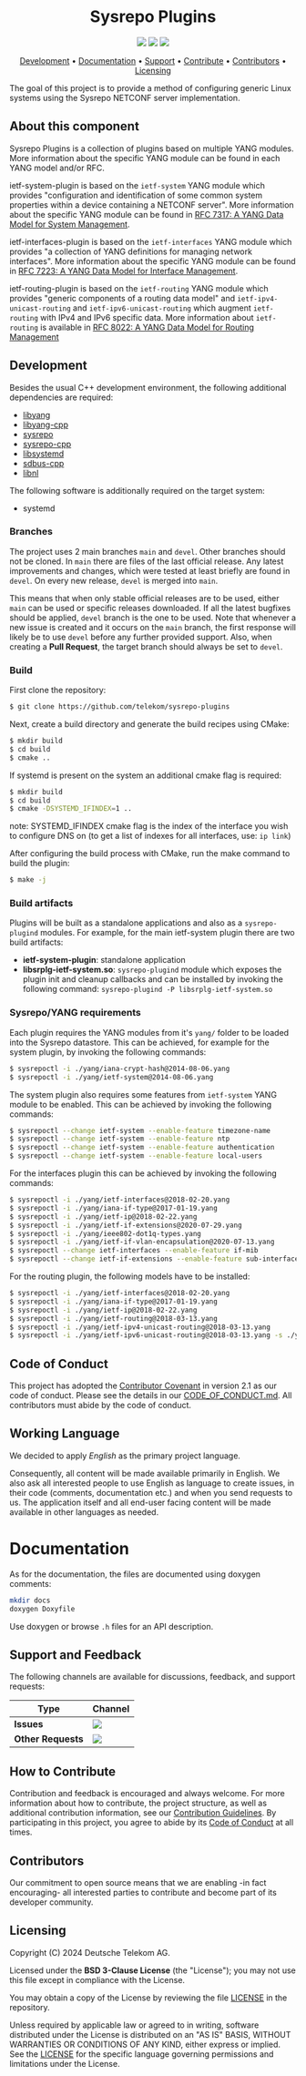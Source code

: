<h1 align="center">
  Sysrepo Plugins
</h1>

<p align="center">
  <a href="/../../commits/" title="Last Commit"><img src="https://img.shields.io/github/last-commit/telekom/sysrepo-plugins?style=flat"></a>
  <a href="/../../issues" title="Open Issues"><img src="https://img.shields.io/github/issues/telekom/sysrepo-plugins?style=flat"></a>
  <a href="./LICENSE" title="License"><img src="https://img.shields.io/badge/License-BSD%203--Clause-blue.svg?style=flat"></a>
</p>

<p align="center">
  <a href="#development">Development</a> •
  <a href="#documentation">Documentation</a> •
  <a href="#support-and-feedback">Support</a> •
  <a href="#how-to-contribute">Contribute</a> •
  <a href="#contributors">Contributors</a> •
  <a href="#licensing">Licensing</a>
</p>


The goal of this project is to provide a method of configuring generic Linux systems using the Sysrepo NETCONF server implementation.


## About this component

Sysrepo Plugins is a collection of plugins based on multiple YANG modules. More information about the specific YANG module can be found in each YANG model and/or RFC.


ietf-system-plugin is based on the `ietf-system` YANG module which provides
"configuration and identification of some common system properties within a
device containing a NETCONF server". More information about the specific YANG
module can be found in [RFC 7317: A YANG Data Model for System Management](https://datatracker.ietf.org/doc/html/rfc7317).


ietf-interfaces-plugin is based on the `ietf-interfaces` YANG module which provides
"a collection of YANG definitions for managing network interfaces".
More information about the specific YANG module can be found in [RFC 7223: A YANG Data Model for Interface Management](https://datatracker.ietf.org/doc/html/rfc7223).


ietf-routing-plugin is based on the `ietf-routing` YANG module which provides
"generic components of a routing data model" and `ietf-ipv4-unicast-routing` and `ietf-ipv6-unicast-routing`
which augment `ietf-routing` with IPv4 and IPv6 specific data.
More information about `ietf-routing` is available in [RFC 8022: A YANG Data Model for Routing Management](https://datatracker.ietf.org/doc/html/rfc8022)


## Development

Besides the usual C++ development environment, the following additional dependencies are required:

* [libyang](https://github.com/CESNET/libyang)
* [libyang-cpp](https://github.com/CESNET/libyang-cpp)
* [sysrepo](https://github.com/sysrepo/sysrepo)
* [sysrepo-cpp](https://github.com/sysrepo/sysrepo-cpp)
* [libsystemd](https://github.com/systemd/systemd)
* [sdbus-cpp](https://github.com/Kistler-Group/sdbus-cpp)
* [libnl](https://github.com/thom311/libnl)

The following software is additionally required on the target system:

* systemd


### Branches

The project uses 2 main branches `main` and `devel`. Other branches should not be cloned. In `main` there are files of the last official release. Any latest improvements and changes, which were tested at least briefly are found in `devel`. On every new release, `devel` is merged into `main`.

This means that when only stable official releases are to be used, either `main` can be used or specific releases downloaded. If all the latest bugfixes should be applied, `devel` branch is the one to be used. Note that whenever a new issue is created and it occurs on the `main` branch, the first response will likely be to use `devel` before any further provided support. Also, when creating a **Pull Request**, the target branch should always be set to `devel`.


### Build

First clone the repository:

```bash
$ git clone https://github.com/telekom/sysrepo-plugins
```

Next, create a build directory and generate the build recipes using CMake:

```bash
$ mkdir build
$ cd build
$ cmake ..
```

If systemd is present on the system an additional cmake flag is required:
```bash
$ mkdir build
$ cd build
$ cmake -DSYSTEMD_IFINDEX=1 ..
```
note: SYSTEMD_IFINDEX cmake flag is the index of the interface you wish to configure DNS on (to get a list of indexes for all interfaces, use: `ip link`)

After configuring the build process with CMake, run the make command to build the plugin:
```bash
$ make -j
```

### Build artifacts

Plugins will be built as a standalone applications and also as a `sysrepo-plugind` modules. For example, for the main ietf-system plugin there are two build artifacts:
- **ietf-system-plugin**: standalone application
- **libsrplg-ietf-system.so**: `sysrepo-plugind` module which exposes the plugin init and cleanup callbacks and can be installed by invoking the following command: `sysrepo-plugind -P libsrplg-ietf-system.so`


### Sysrepo/YANG requirements

Each plugin requires the YANG modules from it's `yang/` folder to be loaded into the Sysrepo datastore. This can be achieved, for example for the system plugin, by invoking the following commands:
```bash
$ sysrepoctl -i ./yang/iana-crypt-hash@2014-08-06.yang
$ sysrepoctl -i ./yang/ietf-system@2014-08-06.yang
```

The system plugin also requires some features from `ietf-system` YANG module to be enabled. This can be achieved by invoking the following commands:
```bash
$ sysrepoctl --change ietf-system --enable-feature timezone-name
$ sysrepoctl --change ietf-system --enable-feature ntp
$ sysrepoctl --change ietf-system --enable-feature authentication
$ sysrepoctl --change ietf-system --enable-feature local-users
```

For the interfaces plugin this can be achieved by invoking the following commands:
```bash
$ sysrepoctl -i ./yang/ietf-interfaces@2018-02-20.yang
$ sysrepoctl -i ./yang/iana-if-type@2017-01-19.yang
$ sysrepoctl -i ./yang/ietf-ip@2018-02-22.yang
$ sysrepoctl -i ./yang/ietf-if-extensions@2020-07-29.yang
$ sysrepoctl -i ./yang/ieee802-dot1q-types.yang
$ sysrepoctl -i ./yang/ietf-if-vlan-encapsulation@2020-07-13.yang
$ sysrepoctl --change ietf-interfaces --enable-feature if-mib
$ sysrepoctl --change ietf-if-extensions --enable-feature sub-interfaces
```

For the routing plugin, the following models have to be installed:
```bash
$ sysrepoctl -i ./yang/ietf-interfaces@2018-02-20.yang
$ sysrepoctl -i ./yang/iana-if-type@2017-01-19.yang
$ sysrepoctl -i ./yang/ietf-ip@2018-02-22.yang
$ sysrepoctl -i ./yang/ietf-routing@2018-03-13.yang
$ sysrepoctl -i ./yang/ietf-ipv4-unicast-routing@2018-03-13.yang
$ sysrepoctl -i ./yang/ietf-ipv6-unicast-routing@2018-03-13.yang -s ./yang
```


## Code of Conduct

This project has adopted the [Contributor Covenant](https://www.contributor-covenant.org/) in version 2.1 as our code of conduct. Please see the details in our [CODE_OF_CONDUCT.md](CODE_OF_CONDUCT.md). All contributors must abide by the code of conduct.


## Working Language

We decided to apply _English_ as the primary project language.

Consequently, all content will be made available primarily in English. We also ask all interested people to use English as language to create issues, in their code (comments, documentation etc.) and when you send requests to us. The application itself and all end-user facing content will be made available in other languages as needed.


# Documentation

As for the documentation, the files are documented using doxygen comments:
```bash
mkdir docs
doxygen Doxyfile
```

Use doxygen or browse `.h` files for an API description.


## Support and Feedback

The following channels are available for discussions, feedback, and support requests:

| Type               | Channel                                                                                                                                                                                            |
| ------------------ | -------------------------------------------------------------------------------------------------------------------------------------------------------------------------------------------------- |
| **Issues**         | <a href="/../../issues/new/choose" title="General Discussion"><img src="https://img.shields.io/github/issues/telekom/sysrepo-plugins?style=flat-square"></a> </a>                            |
| **Other Requests** | <a href="mailto:opensource@telekom.de" title="Email Open Source Team"><img src="https://img.shields.io/badge/email-Open%20Source%20Team-green?logo=mail.ru&style=flat-square&logoColor=white"></a> |


## How to Contribute

Contribution and feedback is encouraged and always welcome. For more information about how to contribute, the project structure, as well as additional contribution information, see our [Contribution Guidelines](./CONTRIBUTING.md). By participating in this project, you agree to abide by its [Code of Conduct](./CODE_OF_CONDUCT.md) at all times.


## Contributors

Our commitment to open source means that we are enabling -in fact encouraging- all interested parties to contribute and become part of its developer community.


## Licensing

Copyright (C) 2024 Deutsche Telekom AG.

Licensed under the **BSD 3-Clause License** (the "License"); you may not use this file except in compliance with the License.

You may obtain a copy of the License by reviewing the file [LICENSE](./LICENSE) in the repository.

Unless required by applicable law or agreed to in writing, software distributed under the License is distributed on an "AS IS" BASIS, WITHOUT WARRANTIES OR CONDITIONS OF ANY KIND, either express or implied. See the [LICENSE](./LICENSE) for the specific language governing permissions and limitations under the License.
